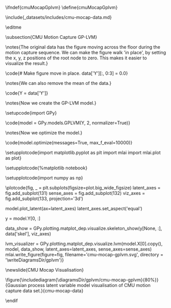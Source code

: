 \ifndef{cmuMocapGplvm}
\define{cmuMocapGplvm}

\include{_datasets/includes/cmu-mocap-data.md}

\editme

\subsection{CMU Motion Capture GP-LVM}

\notes{The original data has the figure moving across the floor during the motion capture sequence. We can make the figure walk 'in place', by setting the x, y, z positions of the root node to zero. This makes it easier to visualize the result.}

\code{# Make figure move in place.
data['Y'][:, 0:3] = 0.0}

\notes{We can also remove the mean of the data.}

\code{Y = data['Y']}

\notes{Now we create the GP-LVM model.}

\setupcode{import GPy}

\code{model = GPy.models.GPLVM(Y, 2, normalizer=True)}

\notes{Now we optimize the model.}

\code{model.optimize(messages=True, max_f_eval=10000)}

\setupplotcode{import matplotlib.pyplot as plt
import mlai
import mlai.plot as plot}

\setupplotcode{%matplotlib notebook}

\setupplotcode{import numpy as np}

\plotcode{fig, _ = plt.subplots(figsize=plot.big_wide_figsize)
latent_axes = fig.add_subplot(131)
sense_axes = fig.add_subplot(132)
viz_axes = fig.add_subplot(133, projection='3d')

model.plot_latent(ax=latent_axes)
latent_axes.set_aspect('equal')

y = model.Y[0, :]

data_show = GPy.plotting.matplot_dep.visualize.skeleton_show(y[None, :], data['skel'], viz_axes)

lvm_visualizer = GPy.plotting.matplot_dep.visualize.lvm(model.X[0].copy(), model, data_show, latent_axes=latent_axes, sense_axes=sense_axes)
mlai.write_figure(figure=fig,
                  filename='cmu-mocap-gplvm.svg', 
				  directory = '\writeDiagramsDir/gplvm')}


\newslide{CMU Mocap Visualisation}

\figure{\includediagram{\diagramsDir/gplvm/cmu-mocap-gplvm}{80%}}{Gaussian process latent variable model visualisation of CMU motion capture data set.}{cmu-mocap-data}


\endif
